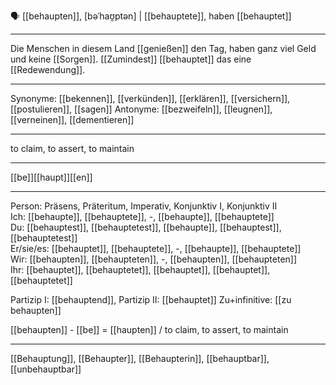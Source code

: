 🗣️ [[behaupten]], [bəˈhaʊ̯ptən] | [[behauptete]], haben [[behauptet]]

---
Die Menschen in diesem Land [[genießen]] den Tag, haben ganz viel Geld und keine [[Sorgen]]. [[Zumindest]] [[behauptet]] das eine [[Redewendung]].

---
Synonyme: [[bekennen]], [[verkünden]], [[erklären]], [[versichern]], [[postulieren]], [[sagen]]
Antonyme: [[bezweifeln]], [[leugnen]], [[verneinen]], [[dementieren]]

---
to claim, to assert, to maintain

---
[[be]][[haupt]][[en]]
   

---

Person: Präsens, Präteritum, Imperativ, Konjunktiv I, Konjunktiv II  
Ich: [[behaupte]], [[behauptete]], -, [[behaupte]], [[behauptete]]  
Du: [[behauptest]], [[behauptetest]], [[behaupte]], [[behauptest]], [[behauptetest]]  
Er/sie/es: [[behauptet]], [[behauptete]], -, [[behaupte]], [[behauptete]]  
Wir: [[behaupten]], [[behaupteten]], -, [[behaupten]], [[behaupteten]]  
Ihr: [[behauptet]], [[behauptetet]], [[behauptet]], [[behauptet]], [[behauptetet]]  

Partizip I: [[behauptend]], 
Partizip II: [[behauptet]]
Zu+infinitive: [[zu behaupten]]

[[behaupten]] - [[be]] = [[haupten]] / to claim, to assert, to maintain

---
[[Behauptung]], [[Behaupter]], [[Behaupterin]], [[behauptbar]], [[unbehauptbar]]